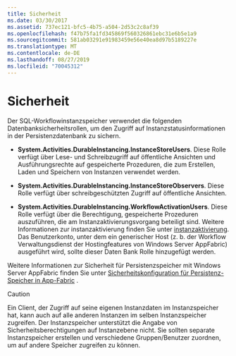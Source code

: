 ```yaml
---
title: Sicherheit
ms.date: 03/30/2017
ms.assetid: 737ec121-bfc5-4b75-a504-2d53c2c8af39
ms.openlocfilehash: f47b75fa1fd345869f560326861ebc31e6b5e1a9
ms.sourcegitcommit: 581ab03291e91983459e56e40ea8d97b5189227e
ms.translationtype: MT
ms.contentlocale: de-DE
ms.lasthandoff: 08/27/2019
ms.locfileid: "70045312"
---
```

# <a name="security"></a>Sicherheit
Der SQL-Workflowinstanzspeicher verwendet die folgenden Datenbanksicherheitsrollen, um den Zugriff auf Instanzstatusinformationen in der Persistenzdatenbank zu sichern.  
  
- **System.Activities.DurableInstancing.InstanceStoreUsers**. Diese Rolle verfügt über Lese- und Schreibzugriff auf öffentliche Ansichten und Ausführungsrechte auf gespeicherte Prozeduren, die zum Erstellen, Laden und Speichern von Instanzen verwendet werden.  
  
- **System.Activities.DurableInstancing.InstanceStoreObservers**. Diese Rolle verfügt über schreibgeschützten Zugriff auf öffentliche Ansichten.  
  
- **System.Activities.DurableInstancing.WorkflowActivationUsers**. Diese Rolle verfügt über die Berechtigung, gespeicherte Prozeduren auszuführen, die am Instanzaktivierungsvorgang beteiligt sind. Weitere Informationen zur instanzaktivierung finden Sie unter [instanzaktivierung](instance-activation.md). Das Benutzerkonto, unter dem ein generischer Host (z. b. der Workflow Verwaltungsdienst der Hostingfeatures von Windows Server AppFabric) ausgeführt wird, sollte dieser Daten Bank Rolle hinzugefügt werden.  
  
 Weitere Informationen zur Sicherheit für Persistenzspeicher mit Windows Server AppFabric finden Sie unter [Sicherheitskonfiguration für Persistenz-Speicher in App-Fabric](https://go.microsoft.com/fwlink/?LinkId=201208) .  
  
> [!CAUTION]
> Ein Client, der Zugriff auf seine eigenen Instanzdaten im Instanzspeicher hat, kann auch auf alle anderen Instanzen im selben Instanzspeicher zugreifen. Der Instanzspeicher unterstützt die Angabe von Sicherheitsberechtigungen auf Instanzebene nicht. Sie sollten separate Instanzspeicher erstellen und verschiedene Gruppen/Benutzer zuordnen, um auf andere Speicher zugreifen zu können.
